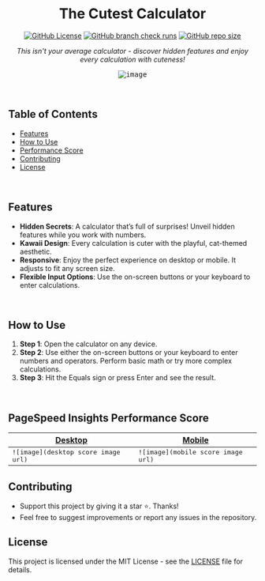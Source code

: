 <div align="center">
  
# The Cutest Calculator
[![GitHub License](https://img.shields.io/github/license/EduardaSRBastos/calculator?style=plastic&color=darkred)](https://github.com/EduardaSRBastos/calculator?tab=MIT-1-ov-file)
[![GitHub branch check runs](https://img.shields.io/github/check-runs/EduardaSRBastos/calculator/main?style=plastic)](https://github.com/EduardaSRBastos/calculator/actions)
[![GitHub repo size](https://img.shields.io/github/repo-size/EduardaSRBastos/calculator?style=plastic)](https://github.com/EduardaSRBastos/calculator)

<p><i>This isn't your average calculator - discover hidden features and enjoy every calculation with cuteness!</i></p>

<kbd> ![image](https://github.com/user-attachments/assets/fb15e3f6-72b9-49c5-aa6b-215433243ce4) </kbd>

</div>

<br>

## Table of Contents
- [Features](#features)
- [How to Use](#how-to-use)
- [Performance Score](#pagespeed-insights-performance-score)
- [Contributing](#contributing)
- [License](#license)

<br>

## Features

- **Hidden Secrets**: A calculator that’s full of surprises! Unveil hidden features while you work with numbers.
- **Kawaii Design**: Every calculation is cuter with the playful, cat-themed aesthetic.
- **Responsive**: Enjoy the perfect experience on desktop or mobile. It adjusts to fit any screen size.
- **Flexible Input Options**: Use the on-screen buttons or your keyboard to enter calculations.

<br>

## How to Use

1. **Step 1**: Open the calculator on any device.
2. **Step 2**: Use either the on-screen buttons or your keyboard to enter numbers and operators. Perform basic math or try more complex calculations.
3. **Step 3**: Hit the Equals sign or press Enter and see the result.

<br>

## PageSpeed Insights Performance Score
<div align="center">
  
| [Desktop](https://pagespeed.web.dev/analysis/https-eduardasrbastos-github-io-calculator/zacmq8kevy?form_factor=desktop) | [Mobile](https://pagespeed.web.dev/analysis/https-eduardasrbastos-github-io-calculator/zacmq8kevy?form_factor=mobile) |
|-------|-------|
| <kbd> ![image](desktop score image url) </kbd> | <kbd> ![image](mobile score image url) </kbd> |

</div>

## Contributing
- Support this project by giving it a star ⭐. Thanks!
- Feel free to suggest improvements or report any issues in the repository.

## License
This project is licensed under the MIT License - see the [LICENSE](LICENSE) file for details.
